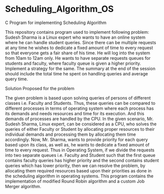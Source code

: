 # Scheduling_Algorithm_OS

C Program for implementing Scheduling Algorithm

This repository contains program used to implement following problem</b>:
Sudesh Sharma is a Linux expert who wants to have an online system where he can handle student queries.
Since there can be multiple requests at any time he wishes to dedicate a fixed amount of time to every request so that everyone gets a fair share of his time.
He will log into the system from 10am to 12am only. 
He wants to have separate requests queues for students and faculty, where faculty queue is given a higher priority. 
Implement a strategy for the same. The summary at the end of the session should include the total time he spent on handling queries and average query time.



Solution Proposed for the problem

The given problem is based upon solving queries of persons
of different classes i.e. Faculty and Students. Thus, these queries can be compared 
to different processes in terms of operating system where each process has its demands and needs resources and time for its execution. 
And this demands of processes are handled by the CPU. In the given scenario, Mr. Sudesh Sharma, Linux expert, can be considered as a CPU,
who solves the queries of either Faculty or Student by allocating proper resources to their individual demands and processing them by
 allocating them time accordingly. Now, Mr. Sharma, wants to provide priority for each query based upon its class, as well as, he wants to dedicate a
fixed amount of time to every request. Thus in Operating System, if we divide the requests into two separate queues
i.e. Faculty and Student such that the first queue contains faculty queries has higher priority and the second contains 
student queries which has lower priority, then we can resolve the problem, by allocating them required resources based upon their priorities as 
done in the scheduling algorithm in operating systems.
This program contains the implementation of modified Round Robin algorithm and a custom Job Merger algorithm.

